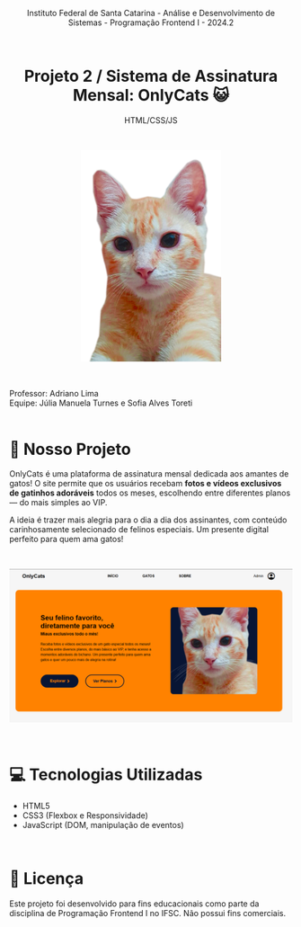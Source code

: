 <p align="center"> Instituto Federal de Santa Catarina - Análise e Desenvolvimento de Sistemas - Programação Frontend I - 2024.2 </p>
<br>

<h1 align="center"> Projeto 2 / Sistema de Assinatura Mensal: OnlyCats 😺 </h1>
<p align="center"> HTML/CSS/JS </p> <br>

<p align="center">
  <img src=".\img\laranja.png" alt="Cat Icon" width="250"/>
</p>

<br>

Professor: Adriano Lima  
Equipe: Júlia Manuela Turnes e Sofia Alves Toreti 
<br><br>

# 🐾 Nosso Projeto

OnlyCats é uma plataforma de assinatura mensal dedicada aos amantes de gatos! O site permite que os usuários recebam **fotos e vídeos exclusivos de gatinhos adoráveis** todos os meses, escolhendo entre diferentes planos — do mais simples ao VIP.

A ideia é trazer mais alegria para o dia a dia dos assinantes, com conteúdo carinhosamente selecionado de felinos especiais. Um presente digital perfeito para quem ama gatos!

<br>

<p align="center">
  <img src="./img/site.png" alt="OnlyCats Banner" width="900"/>
</p>

<br>

# 💻 Tecnologias Utilizadas

- HTML5
- CSS3 (Flexbox e Responsividade)
- JavaScript (DOM, manipulação de eventos)

<br>

# 📃 Licença

Este projeto foi desenvolvido para fins educacionais como parte da disciplina de Programação Frontend I no IFSC. Não possui fins comerciais.

